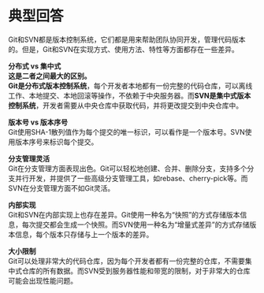 # 典型回答

Git和SVN都是版本控制系统，它们都是用来帮助团队协同开发，管理代码版本的。但是，Git和SVN在实现方式、使用方法、特性等方面都存在一些差异。

**分布式 vs 集中式**<br />**这是二者之间最大的区别。**<br />**Git是分布式版本控制系统**，每个开发者本地都有一份完整的代码仓库，可以离线工作、本地提交、本地回滚等操作，不依赖于中央服务器。而**SVN是集中式版本控制系统**，开发者需要从中央仓库中获取代码，并将更改提交到中央仓库中。

**版本号 vs 版本序号**<br />Git使用SHA-1散列值作为每个提交的唯一标识，可以看作是一个版本号。SVN使用版本序号来标识每个提交。

**分支管理灵活**<br />Git在分支管理方面表现出色。Git可以轻松地创建、合并、删除分支，支持多个分支并行开发，并提供了一些高级分支管理工具，如rebase、cherry-pick等。而SVN在分支管理方面不如Git灵活。

**内部实现**<br />Git和SVN在内部实现上也存在差异。Git使用一种名为“快照”的方式存储版本信息，每次提交都会生成一个快照。而SVN使用一种名为“增量式差异”的方式存储版本信息，每个版本只存储与上一个版本的差异。

**大小限制**<br />Git可以处理非常大的代码仓库，因为每个开发者都有一份完整的仓库，不需要集中式仓库的所有数据。而SVN受到服务器性能和带宽的限制，对于非常大的仓库可能会出现性能问题。
